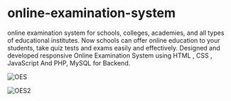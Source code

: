 # online-examination-system
online examination system for schools, colleges, academies, and all types of educational institutes. Now schools can offer online education to your students, take quiz tests and exams easily and effectively. Designed and developed responsive Online Examination System using HTML , CSS , JavaScript And PHP, MySQL for Backend.


![OES](https://user-images.githubusercontent.com/95689328/145039837-2f4ec704-763e-4052-af7f-b77d942f91c9.jpg)

![OES2](https://user-images.githubusercontent.com/95689328/145039880-867e0d84-8bd5-4ce6-a0fe-148baab4cf33.jpg)
